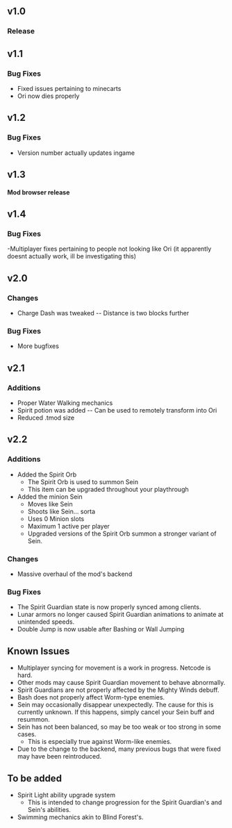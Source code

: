 ## v1.0
### Release
## v1.1
### Bug Fixes
- Fixed issues pertaining to minecarts
- Ori now dies properly
## v1.2
### Bug Fixes
- Version number actually updates ingame
## v1.3
#### Mod browser release
## v1.4
### Bug Fixes
-Multiplayer fixes pertaining to people not looking like Ori
(it apparently doesnt actually work, ill be investigating this)
## v2.0
### Changes
- Charge Dash was tweaked
-- Distance is two blocks further
### Bug Fixes
- More bugfixes
## v2.1
### Additions
- Proper Water Walking mechanics
- Spirit potion was added
-- Can be used to remotely transform into Ori
- Reduced .tmod size
## v2.2
### Additions
- Added the Spirit Orb
    - The Spirit Orb is used to summon Sein
    - This item can be upgraded throughout your playthrough
- Added the minion Sein
    - Moves like Sein
    - Shoots like Sein... sorta
    - Uses 0 Minion slots
    - Maximum 1 active per player
    - Upgraded versions of the Spirit Orb summon a stronger variant of Sein.
### Changes
- Massive overhaul of the mod's backend
### Bug Fixes
- The Spirit Guardian state is now properly synced among clients.
- Lunar armors no longer caused Spirit Guardian animations to animate at unintended speeds.
- Double Jump is now usable after Bashing or Wall Jumping

## Known Issues
- Multiplayer syncing for movement is a work in progress. Netcode is hard.
- Other mods may cause Spirit Guardian movement to behave abnormally.
- Spirit Guardians are not properly affected by the Mighty Winds debuff.
- Bash does not properly affect Worm-type enemies.
- Sein may occasionally disappear unexpectedly. The cause for this is currently unknown. If this happens, simply cancel your Sein buff and resummon.
- Sein has not been balanced, so may be too weak or too strong in some cases.
    - This is especially true against Worm-like enemies.
- Due to the change to the backend, many previous bugs that were fixed may have been reintroduced.

## To be added
- Spirit Light ability upgrade system
    - This is intended to change progression for the Spirit Guardian's and Sein's abilities.
- Swimming mechanics akin to Blind Forest's.

